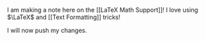 I am making a note here on the [[LaTeX Math Support]]! I love using $\LaTeX$ and [[Text Formatting]] tricks!

I will now push my changes.